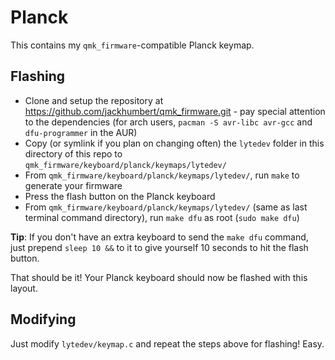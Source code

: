 # Planck
This contains my `qmk_firmware`-compatible Planck keymap.

## Flashing

* Clone and setup the repository at https://github.com/jackhumbert/qmk_firmware.git - pay special attention to the dependencies (for arch users, `pacman -S avr-libc avr-gcc` and `dfu-programmer` in the AUR)
* Copy (or symlink if you plan on changing often) the `lytedev` folder in this directory of this repo to `qmk_firmware/keyboard/planck/keymaps/lytedev/`
* From `qmk_firmware/keyboard/planck/keymaps/lytedev/`, run `make` to generate your firmware
* Press the flash button on the Planck keyboard
* From `qmk_firmware/keyboard/planck/keymaps/lytedev/` (same as last terminal command directory), run `make dfu` as root (`sudo make dfu`)

**Tip**: If you don't have an extra keyboard to send the `make dfu` command, just prepend `sleep 10 &&` to it to give yourself 10 seconds to hit the flash button.

That should be it! Your Planck keyboard should now be flashed with this layout.

## Modifying
Just modify `lytedev/keymap.c` and repeat the steps above for flashing! Easy.

